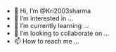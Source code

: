 - 👋 Hi, I’m @Kri2003sharma
- 👀 I’m interested in ...
- 🌱 I’m currently learning ...
- 💞️ I’m looking to collaborate on ...
- 📫 How to reach me ...

<!---
Kri2003sharma/Kri2003sharma is a ✨ special ✨ repository because its `README.md` (this file) appears on your GitHub profile.
You can click the Preview link to take a look at your changes.
--->
